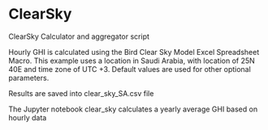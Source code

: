 # ClearSky
ClearSky Calculator and aggregator script

Hourly GHI is calculated using the Bird Clear Sky Model Excel Spreadsheet Macro.
This example uses a location in Saudi Arabia, with location of 25N 40E and time zone of UTC +3. Default values are used for other optional parameters.

Results are saved into clear_sky_SA.csv file

The Jupyter notebook clear_sky calculates a yearly average GHI based on hourly data
